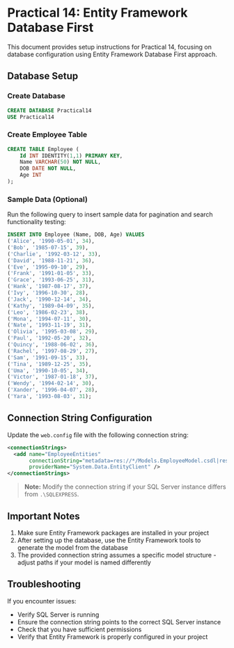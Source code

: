 # Practical 14: Entity Framework Database First

This document provides setup instructions for Practical 14, focusing on database configuration using Entity Framework Database First approach.

## Database Setup

### Create Database
```sql
CREATE DATABASE Practical14
USE Practical14
```

### Create Employee Table
```sql
CREATE TABLE Employee (
    Id INT IDENTITY(1,1) PRIMARY KEY,
    Name VARCHAR(50) NOT NULL,
    DOB DATE NOT NULL,
    Age INT
);
```

### Sample Data (Optional)
Run the following query to insert sample data for pagination and search functionality testing:

```sql
INSERT INTO Employee (Name, DOB, Age) VALUES
('Alice', '1990-05-01', 34),
('Bob', '1985-07-15', 39),
('Charlie', '1992-03-12', 33),
('David', '1988-11-21', 36),
('Eve', '1995-09-10', 29),
('Frank', '1991-01-05', 33),
('Grace', '1993-06-25', 31),
('Hank', '1987-08-17', 37),
('Ivy', '1996-10-30', 28),
('Jack', '1990-12-14', 34),
('Kathy', '1989-04-09', 35),
('Leo', '1986-02-23', 38),
('Mona', '1994-07-11', 30),
('Nate', '1993-11-19', 31),
('Olivia', '1995-03-08', 29),
('Paul', '1992-05-20', 32),
('Quincy', '1988-06-02', 36),
('Rachel', '1997-08-29', 27),
('Sam', '1991-09-15', 33),
('Tina', '1989-12-25', 35),
('Uma', '1990-10-05', 34),
('Victor', '1987-01-18', 37),
('Wendy', '1994-02-14', 30),
('Xander', '1996-04-07', 28),
('Yara', '1993-08-03', 31);
```

## Connection String Configuration

Update the `web.config` file with the following connection string:

```xml
<connectionStrings>
  <add name="EmployeeEntities" 
       connectionString="metadata=res://*/Models.EmployeeModel.csdl|res://*/Models.EmployeeModel.ssdl|res://*/Models.EmployeeModel.msl;provider=System.Data.SqlClient;provider connection string=&quot;data source=.\SQLEXPRESS;initial catalog=Practical14;integrated security=True;trustservercertificate=True;MultipleActiveResultSets=True;App=EntityFramework&quot;" 
       providerName="System.Data.EntityClient" />
</connectionStrings>
```

> **Note:** Modify the connection string if your SQL Server instance differs from `.\SQLEXPRESS`.

## Important Notes

1. Make sure Entity Framework packages are installed in your project
2. After setting up the database, use the Entity Framework tools to generate the model from the database
3. The provided connection string assumes a specific model structure - adjust paths if your model is named differently

## Troubleshooting

If you encounter issues:
- Verify SQL Server is running
- Ensure the connection string points to the correct SQL Server instance
- Check that you have sufficient permissions
- Verify that Entity Framework is properly configured in your project
